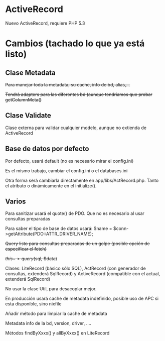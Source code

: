 ActiveRecord
============

Nuevo ActiveRecord, requiere PHP 5.3


Cambios (tachado lo que ya está listo)
=======

Clase Metadata
--------------
~~Para manejar toda la metadata, su cache, info de bd, alias,...~~

~~Tendrá adapters para las diferentes bd (aunque tendriamos que probar getColumnMeta()~~

Clase Validate
--------------
Clase externa para validar cualquier modelo, aunque no extienda de ActiveRecord


Base de datos por defecto
-------------------
Por defecto, usará default (no es necesario mirar el config.ini)

Es el mismo trabajo, cambiar el config.ini o el databases.ini

Otra forma será cambiarla directamente en app/libs/ActRecord.php. Tanto el atributo o dinámicamente en el initialize().

Varios
------
Para sanitizar usará el quote() de PDO. Que no es necesario al usar consultas preparadas

Para saber el tipo de base de datos usará: $name = $conn->getAttribute(PDO::ATTR_DRIVER_NAME);

~~Query listo para consultas preparadas  de un golpe (posible opción de especificar el fetch)~~

~~$this->query($sql, $data)~~

Clases: LiteRecord (básico sólo SQL), ActRecord (con generador de consultas, extenderá SqlRecord) y ActiveRecord (compatible con el actual, extenderá SqlRecord)

No usar la clase Util, para desacoplar mejor.

En producción usará cache de metadata indefinido, posible uso de APC si esta disponible, sino nixfile

Añadir método para limpiar la cache de metadata

Metadata info de la bd, version, driver, ....

Métodos findByXxxx() y allByXxxx() en LiteRecord


